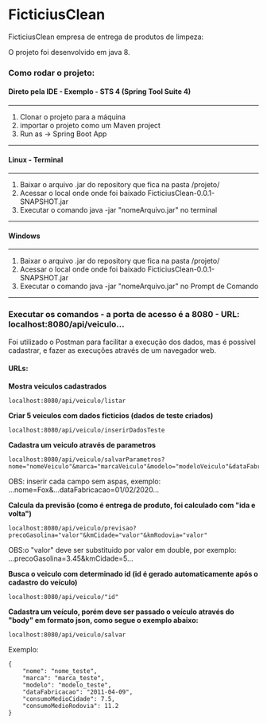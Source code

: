# FicticiusClean
FicticiusClean empresa de entrega de produtos de limpeza:

O projeto foi desenvolvido em java 8.

### Como rodar o projeto:

#### Direto pela IDE - Exemplo - STS 4 (Spring Tool Suite 4)
-----------------------------------
1. Clonar o projeto para a máquina
2. importar o projeto como um Maven project
3. Run as -> Spring Boot App
-----------------------------------
#### Linux - Terminal
-----------------------------------
1. Baixar o arquivo .jar do repository que fica na pasta /projeto/
2. Acessar o local onde onde foi baixado FicticiusClean-0.0.1-SNAPSHOT.jar
3. Executar o comando java -jar "nomeArquivo.jar" no terminal
-----------------------------------
#### Windows 
-----------------------------------
1. Baixar o arquivo .jar do repository que fica na pasta /projeto/
2. Acessar o local onde onde foi baixado FicticiusClean-0.0.1-SNAPSHOT.jar
3. Executar o comando java -jar "nomeArquivo.jar" no Prompt de Comando
-----------------------------------

### Executar os comandos - a porta de acesso é a 8080 - URL: localhost:8080/api/veiculo...

Foi utilizado o Postman para facilitar a execução dos dados, mas é possível cadastrar, e fazer as execuções através de um navegador web.

#### URLs:

__Mostra veiculos cadastrados__
```
localhost:8080/api/veiculo/listar
```
__Criar 5 veiculos com dados ficticios (dados de teste criados)__
```
localhost:8080/api/veiculo/inserirDadosTeste
```
__Cadastra um veiculo através de parametros__
```
localhost:8080/api/veiculo/salvarParametros?nome="nomeVeiculo"&marca="marcaVeiculo"&modelo="modeloVeiculo"&dataFabricacao="dd/MM/yyyy"&consumoMedioCidade="valor"&consumoMedioRodovia="valor"
```
OBS: inserir cada campo sem aspas, exemplo: ...nome=Fox&...dataFabricacao=01/02/2020...

__Calcula da previsão (como é entrega de produto, foi calculado com "ida e volta")__
```
localhost:8080/api/veiculo/previsao?precoGasolina="valor"&kmCidade="valor"&kmRodovia="valor"
```
OBS:o "valor" deve ser substituido por valor em double, por exemplo: ...precoGasolina=3.45&kmCidade=5...

__Busca o veiculo com determinado id (id é gerado automaticamente após o cadastro do veículo)__

```
localhost:8080/api/veiculo/"id"
```
__Cadastra um veículo, porém deve ser passado o veículo através do "body" em formato json, como segue o exemplo abaixo:__
```
localhost:8080/api/veiculo/salvar
```
Exemplo: 
```
{
    "nome": "nome_teste",
    "marca": "marca_teste",
    "modelo": "modelo_teste",
    "dataFabricacao": "2011-04-09",
    "consumoMedioCidade": 7.5,
    "consumoMedioRodovia": 11.2
}
```
